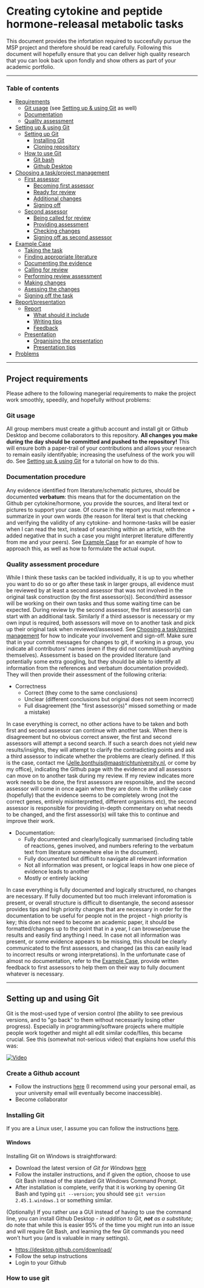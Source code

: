 # Creating cytokine and peptide hormone-releasal metabolic tasks

This document provides the infortation required to succesfully pursue the MSP project and therefore should be read carefully. 
Following this document will hopefully ensure that you can deliver high quality research
that you can look back upon fondly and show others as part of your academic portfolio.

---
### Table of contents

- [Requirements](#project-requirements)
  - [Git usage](#git-usage) (see [Setting up & using Git](#setting-up-&-using-git) as
    well)
  - [Documentation](#documentation-procedure)
  - [Quality assessment](#quality-assessment-procedure)
- [Setting up & using Git](#setting-up-&-using-git)
  - [Setting up Git](#setting-up-git)
    - [Installing Git](#installing-git)
    - [Cloning repository](#cloning-git-repository)
  - [How to use Git](#using-git)
    - [Git bash](#git-bash)
    - [Github Desktop](#github-desktop)
- [Choosing a task/project management](#project-management)
  - [First assessor](#first-assessor)
    - [Becoming first assessor](#becoming-first-assessor)
    - [Ready for review](#ready-for-review)
    - [Additional changes](#additional-changes)
    - [Signing off](#signing-off)
  - [Second assessor](#second-assessor)
    - [Being called for review](#Called-for-review)
    - [Providing assessment](#Providing-assessent)
    - [Checking changes](#checking-changes)
    - [Signing off as second assessor](#signing-off-as-second-assessor)
- [Example Case](#example-case)
  - [Taking the task](#taking-the-case)
  - [Finding appropriate literature](#finding-appropriate-literature)
  - [Documenting the evidence](#documenting-the-evidence)
  - [Calling for review](#calling-for-review)
  - [Performing review assessment](#performing-review-assessment)
  - [Making changes](#making-changes)
  - [Asessing the changes](#assessing-the-changes)
  - [Signing off the task](#signing-off-the-task)
- [Report/presentation](#report-presentation)
  - [Report](#report)
    - [What should it include](#what-should-the-report-include)
    - [Writing tips](#writing-tips)
    - [Feedback](#report-feedback)
  - [Presentation](#presentation)
    - [Organising the presentation](#organising-the-presentation)
    - [Presentation tips](#presentation-tips)
- [Problems](#problems)

---

## Project requirements

Please adhere to the following manegerial requirements to make the project work
smoothly, speedily, and hopefully without problems:


### Git usage

All group members must create a github account and install git or Github Desktop and 
become collaborators to this repository. **All changes you make during the day
should be committed and pushed to the repository!** This will ensure both a paper-trail 
of your contributions and allows your research to remain easily identifyable; increasing 
the usefulness of the work you will do. See [Setting up & using Git](#setting-up-&-using-git) 
for a tutorial on how to do this.

### Documentation procedure

Any evidence identified from literature/schematic pictures, should be documented
**verbatum**: this means that for the documentation on the Github per
cytokine/hormone, you provide the sources, and literal text or pictures to
support your case. Of course in the report you must reference + summarize in your
own words (the reason for literal text is that checking and verifying the validity
of any cytokine- and hormone-tasks will be easier when I can read the text,
instead of searching within an article, with the added negative that in such a
case you might interpret literature differently from me and your peers). See
[Example Case](#example-case) for an example of how to approach this, as well as how to
formulate the actual ouput.

### Quality assessment procedure

While I think these tasks can be tackled individually, it is up to you whether you
want to do so or go after these task in larger groups, all evidence must be
reviewed by at least a second assessor that was not involved in the original task
construction (by the first assessor(s)).  Second/third assessor will be working on
their own tasks and thus some waiting time can be expected. 
During review by the second assessor, the first assessor(s) can start with an
additional task. Similarly if a third assessor is necessary or my own input is 
required, both assessors will move on to another task and pick up their original 
task when reviewed/assessed. See [Choosing a task/project management](#project-management) 
for how to indicate your involvement and sign-off. Make sure that in your commit 
messages for changes to git, if working in a group, you indicate all contributors' 
names (even if they did not commit/push anything themselves).
Assessment is based on the provided literature (and potentially some extra
googling, but they should be able to identify all information from the references
and verbatum documentation provided). They will then provide their assessment of
the following criteria:
- Correctness
  - Correct (they come to the same conclusions)
  - Unclear (different conclusions but original does not seem incorrect)
  - Full disagreement (the "first assessor(s)" missed something or made a mistake)

In case everything is correct, no other actions have to be taken and both first
and second assessor can continue with another task. When there is disagreement
but no obvious correct answer, the first and second assessors will attempt a
second search. If such a search does not yield new results/insights, they will
attempt to clarify the contradicting points and ask a third assessor to indicate
whether the problems are clearly defined. If this is the case, contact me
(Jelle.bonthuis@maastrichtuniversity.nl, or come by my office), indicating the
Github page with the evidence and all assessors can move on to another task
during my review. If my review indicates more work needs to be done, the first
assessors are responsible, and the second assessor will come in once again when
they are done.
In the unlikely case (hopefully) that the evidence seems to be completely wrong
(not the correct genes, entirely misinterpretted, different organisms etc), the
second assessor is responsible for providing in-depth commentary on what needs
to be changed, and the first assessor(s) will take this to continue and improve
their work.
- Documentation: 
  - Fully documented and clearly/logically summarised (including table of
        reactions, genes involved, and numbers refering to the verbatum text from
        literature somewhere else in the document).
  - Fully documented but difficult to navigate all relevant information
  - Not all information was present, or logical leaps in how one piece of
          evidence leads to another
  - Mostly or entirely lacking 

In case everything is fully documented and logically structured, no changes are
necessary. If fully documented but too much irrelevant inforomation is present,
or overall structure is difficult to disentangle, the second assessor provides
tips and high priority changes that are necessary in order for the documentation
to be useful for people not in the project - high priority is key; this does not
need to become an academic paper, it should be formatted/changes up to the point
that in a year, I can browse/peruse the results and easily find anything I need.
In case not all information was present, or some evidence appears to be missing,
this should be clearly communicated to the first assessors, and changed (as this
can easily lead to incorrect results or wrong interpretations).
In the unfortunate case of almost no documentation, refer to the
[Example Case](#example-case), provide written feedback to first assessors 
to help them on their way to fully document whatever is necessary.

---

## Setting up and using Git
Git is the most-used type of version control (the ability to see previous versions, and
to "go back" to them without necessarily losing other progress). Especially in
programming/software projects where multiple people work together and might all edit
similar code/files, this became crucial. See this (somewhat not-serious video) that
explains how useful this was: 

[![Video](https://i3.ytimg.com/vi/iaEnUXtiGsE/maxresdefault.jpg)](https://www.youtube.com/watch?v=iaEnUXtiGsE)

### Create a Github account 

- Follow the instructions [here](https://docs.github.com/en/get-started/start-your-journey/creating-an-account-on-github)
(I recommend using your personal email, as your university email will eventually 
become inaccessible).
- Become collaborator 

### Installing Git

If you are a Linux user, I assume you can follow the instructions [here](https://git-scm.com/book/en/v2/Getting-Started-Installing-Git). 

#### Windows

Installing Git on Windows is straightforward: 
 - Download the latest version of *Git for Windows* [here](https://gitforwindows.org)
 - Follow the installer instructions, and if given the option, choose to use Git Bash instead of the standard Git Windows Command Prompt.
 - After installation is complete, verify that it is working by opening Git Bash and typing `git --version`; you should see `git version 2.45.1.windows.1` or something similar.

 (Optionally) If you rather use a GUI instead of having to use the command line, you can
 install Github Desktop - *in addition to Git, **not** as a substitute*; do note that
 while this is easier 95% of the time you might run into an issue and will require Git 
 Bash, and learning the few Git commands you need won't hurt you (and is valuable 
 in many settings).
 - https://desktop.github.com/download/
 - Follow the setup instructions
 - Login to your Github 

### How to use git


